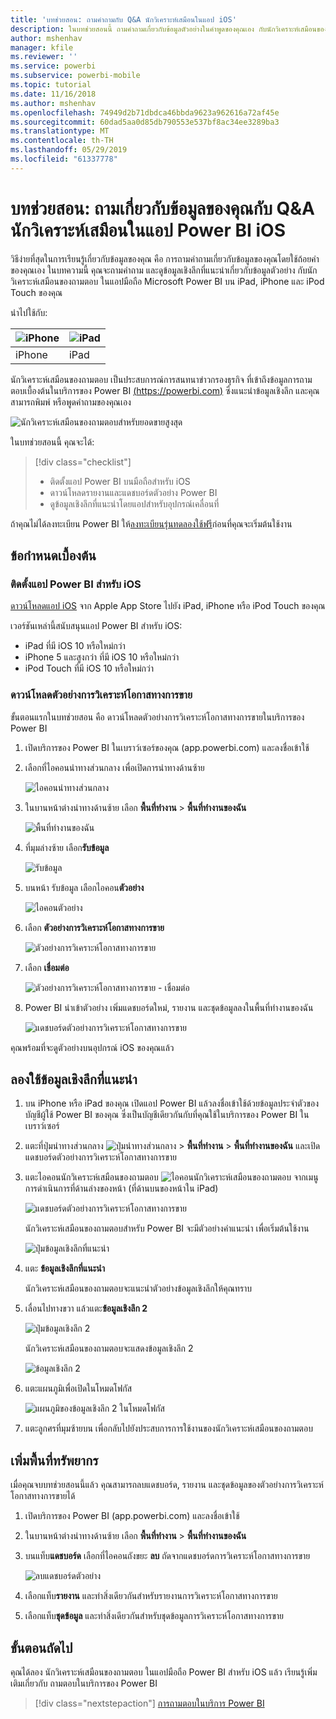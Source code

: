 ```yaml
---
title: 'บทช่วยสอน: ถามคำถามกับ Q&A นักวิเคราะห์เสมือนในแอป iOS'
description: ในบทช่วยสอนนี้ ถามคำถามเกี่ยวกับข้อมูลตัวอย่างในคำพูดของคุณเอง กับนักวิเคราะห์เสมือนของถามตอบ ในแอปมือถือ Power BI บนอุปกรณ์ iOS ของคุณ
author: mshenhav
manager: kfile
ms.reviewer: ''
ms.service: powerbi
ms.subservice: powerbi-mobile
ms.topic: tutorial
ms.date: 11/16/2018
ms.author: mshenhav
ms.openlocfilehash: 74949d2b71dbdca46bbda9623a962616a72af45e
ms.sourcegitcommit: 60dad5aa0d85db790553e537bf8ac34ee3289ba3
ms.translationtype: MT
ms.contentlocale: th-TH
ms.lasthandoff: 05/29/2019
ms.locfileid: "61337778"
---
```

# <a name="tutorial-ask-questions-about-your-data-with-the-qa-virtual-analyst-in-the-power-bi-ios-apps"></a>บทช่วยสอน: ถามเกี่ยวกับข้อมูลของคุณกับ Q&A นักวิเคราะห์เสมือนในแอป Power BI iOS

วิธีง่ายที่สุดในการเรียนรู้เกี่ยวกับข้อมูลของคุณ คือ การถามคำถามเกี่ยวกับข้อมูลของคุณโดยใช้ถ้อยคำของคุณเอง ในบทความนี้ คุณจะถามคำถาม และดูข้อมูลเชิงลึกที่แนะนำเกี่ยวกับข้อมูลตัวอย่าง กับนักวิเคราะห์เสมือนของถามตอบ ในแอปมือถือ Microsoft Power BI บน iPad, iPhone และ iPod Touch ของคุณ 

นำไปใช้กับ:

| ![iPhone](./media/tutorial-mobile-apps-ios-qna/iphone-logo-50-px.png) | ![iPad](./media/tutorial-mobile-apps-ios-qna/ipad-logo-50-px.png) |
|:--- |:--- |
| iPhone |iPad |

นักวิเคราะห์เสมือนของถามตอบ เป็นประสบการณ์การสนทนาข่าวกรองธุรกิจ ที่เข้าถึงข้อมูลการถามตอบเบื้องต้นในบริการของ Power BI [(https://powerbi.com)](https://powerbi.com) ซึ่งแนะนำข้อมูลเชิงลึก และคุณสามารถพิมพ์ หรือพูดคำถามของคุณเอง

![นักวิเคราะห์เสมือนของถามตอบสำหรับยอดขายสูงสุด](./media/tutorial-mobile-apps-ios-qna/power-bi-ios-q-n-a-top-sale-intro.png)

ในบทช่วยสอนนี้ คุณจะได้:

> [!div class="checklist"]
> * ติดตั้งแอป Power BI บนมือถือสำหรับ iOS
> * ดาวน์โหลดรายงานและแดชบอร์ดตัวอย่าง Power BI
> * ดูข้อมูลเชิงลึกที่แนะนำโดยแอปสำหรับอุปกรณ์เคลื่อนที่

ถ้าคุณไม่ได้ลงทะเบียน Power BI ให้[ลงทะเบียนรุ่นทดลองใช้ฟรี](https://app.powerbi.com/signupredirect?pbi_source=web)ก่อนที่คุณจะเริ่มต้นใช้งาน

## <a name="prerequisites"></a>ข้อกำหนดเบื้องต้น

### <a name="install-the-power-bi-for-ios-app"></a>ติดตั้งแอป Power BI สำหรับ iOS
[ดาวน์โหลดแอป iOS](http://go.microsoft.com/fwlink/?LinkId=522062 "ดาวน์โหลดแอป iPhone") จาก Apple App Store ไปยัง iPad, iPhone หรือ iPod Touch ของคุณ

เวอร์ชันเหล่านี้สนับสนุนแอป Power BI สำหรับ iOS:
- iPad ที่มี iOS 10 หรือใหม่กว่า
- iPhone 5 และสูงกว่า ที่มี iOS 10 หรือใหม่กว่า 
- iPod Touch ที่มี iOS 10 หรือใหม่กว่า

### <a name="download-the-opportunity-analysis-sample"></a>ดาวน์โหลดตัวอย่างการวิเคราะห์โอกาสทางการขาย
ขั้นตอนแรกในบทช่วยสอน คือ ดาวน์โหลดตัวอย่างการวิเคราะห์โอกาสทางการขายในบริการของ Power BI

1. เปิดบริการของ Power BI ในเบราว์เซอร์ของคุณ (app.powerbi.com) และลงชื่อเข้าใช้

1. เลือกที่ไอคอนนำทางส่วนกลาง เพื่อเปิดการนำทางด้านซ้าย

    ![ไอคอนนำทางส่วนกลาง](./media/tutorial-mobile-apps-ios-qna/power-bi-android-quickstart-global-nav-icon.png)

2. ในบานหน้าต่างนำทางด้านซ้าย เลือก **พื้นที่ทำงาน** > **พื้นที่ทำงานของฉัน**

    ![พื้นที่ทำงานของฉัน](./media/tutorial-mobile-apps-ios-qna/power-bi-android-quickstart-my-workspace.png)

3. ที่มุมล่างซ้าย เลือก**รับข้อมูล**
   
    ![รับข้อมูล](./media/tutorial-mobile-apps-ios-qna/power-bi-get-data.png)

3. บนหน้า รับข้อมูล เลือกไอคอน**ตัวอย่าง**
   
   ![ไอคอนตัวอย่าง](./media/tutorial-mobile-apps-ios-qna/power-bi-samples-icon.png)

4. เลือก **ตัวอย่างการวิเคราะห์โอกาสทางการขาย**
 
    ![ตัวอย่างการวิเคราะห์โอกาสทางการขาย](./media/tutorial-mobile-apps-ios-qna/power-bi-oa.png)
 
8. เลือก **เชื่อมต่อ**  
  
   ![ตัวอย่างการวิเคราะห์โอกาสทางการขาย - เชื่อมต่อ](./media/tutorial-mobile-apps-ios-qna/opportunity-connect.png)
   
5. Power BI นำเข้าตัวอย่าง เพิ่มแดชบอร์ดใหม่, รายงาน และชุดข้อมูลลงในพื้นที่ทำงานของฉัน
   
   ![แดชบอร์ดตัวอย่างการวิเคราะห์โอกาสทางการขาย](./media/tutorial-mobile-apps-ios-qna/power-bi-service-opportunity-sample.png)

คุณพร้อมที่จะดูตัวอย่างบนอุปกรณ์ iOS ของคุณแล้ว

## <a name="try-featured-insights"></a>ลองใช้ข้อมูลเชิงลึกที่แนะนำ
1. บน iPhone หรือ iPad ของคุณ เปิดแอป Power BI แล้วลงชื่อเข้าใช้ด้วยข้อมูลประจำตัวของบัญชีผู้ใช้ Power BI ของคุณ ซึ่งเป็นบัญชีเดียวกันกับที่คุณใช้ในบริการของ Power BI ในเบราว์เซอร์

1.  แตะที่ปุ่มนำทางส่วนกลาง ![ปุ่มนำทางส่วนกลาง](./media/tutorial-mobile-apps-ios-qna/power-bi-iphone-global-nav-button.png) > **พื้นที่ทำงาน** > **พื้นที่ทำงานของฉัน** และเปิดแดชบอร์ดตัวอย่างการวิเคราะห์โอกาสทางการขาย

2. แตะไอคอนนักวิเคราะห์เสมือนของถามตอบ ![ไอคอนนักวิเคราะห์เสมือนของถามตอบ](./media/tutorial-mobile-apps-ios-qna/power-bi-ios-q-n-a-icon.png) จากเมนูการดำเนินการที่ด้านล่างของหน้า (ที่ด้านบนของหน้าใน iPad)

     ![แดชบอร์ดตัวอย่างการวิเคราะห์โอกาสทางการขาย](./media/tutorial-mobile-apps-ios-qna/power-bi-ios-qna-opportunity-analysis.png)

     นักวิเคราะห์เสมือนของถามตอบสำหรับ Power BI จะมีตัวอย่างคำแนะนำ เพื่อเริ่มต้นใช้งาน

     ![ปุ่มข้อมูลเชิงลึกที่แนะนำ](./media/tutorial-mobile-apps-ios-qna/power-bi-ios-qna-suggest-insights.png)
3. แตะ **ข้อมูลเชิงลึกที่แนะนำ**

     นักวิเคราะห์เสมือนของถามตอบจะแนะนำตัวอย่างข้อมูลเชิงลึกให้คุณทราบ
4. เลื่อนไปทางขวา แล้วแตะ**ข้อมูลเชิงลึก 2**

    ![ปุ่มข้อมูลเชิงลึก 2](./media/tutorial-mobile-apps-ios-qna/power-bi-ios-qna-suggest-insight-2.png)

     นักวิเคราะห์เสมือนของถามตอบจะแสดงข้อมูลเชิงลึก 2

    ![ข้อมูลเชิงลึก 2](./media/tutorial-mobile-apps-ios-qna/power-bi-ios-qna-show-insight-2.png)
5. แตะแผนภูมิเพื่อเปิดในโหมดโฟกัส

    ![แผนภูมิของข้อมูลเชิงลึก 2 ในโหมดโฟกัส](./media/tutorial-mobile-apps-ios-qna/power-bi-ios-qna-open-insight-2.png)
6. แตะลูกศรที่มุมซ้ายบน เพื่อกลับไปยังประสบการการใช้งานของนักวิเคราะห์เสมือนของถามตอบ

## <a name="clean-up-resources"></a>เพิ่มพื้นที่ทรัพยากร

เมื่อคุณจบบทช่วยสอนนี้แล้ว คุณสามารถลบแดชบอร์ด, รายงาน และชุดข้อมูลของตัวอย่างการวิเคราะห์โอกาสทางการขายได้

1. เปิดบริการของ Power BI (app.powerbi.com) และลงชื่อเข้าใช้

2. ในบานหน้าต่างนำทางด้านซ้าย เลือก **พื้นที่ทำงาน** > **พื้นที่ทำงานของฉัน**

3. บนแท็บ**แดชบอร์ด** เลือกที่ไอคอนถังขยะ **ลบ** ถัดจากแดชบอร์ดการวิเคราะห์โอกาสทางการขาย

    ![ลบแดชบอร์ดตัวอย่าง](./media/tutorial-mobile-apps-ios-qna/power-bi-service-delete-opportunity-sample.png)

4. เลือกแท็บ**รายงาน** และทำสิ่งเดียวกันสำหรับรายงานการวิเคราะห์โอกาสทางการขาย

5. เลือกแท็บ**ชุดข้อมูล** และทำสิ่งเดียวกันสำหรับชุดข้อมูลการวิเคราะห์โอกาสทางการขาย


## <a name="next-steps"></a>ขั้นตอนถัดไป

คุณได้ลอง นักวิเคราะห์เสมือนของถามตอบ ในแอปมือถือ Power BI สำหรับ iOS แล้ว เรียนรู้เพิ่มเติมเกี่ยวกับ ถามตอบในบริการของ Power BI
> [!div class="nextstepaction"]
> [การถามตอบในบริการ Power BI](../end-user-q-and-a.md)

